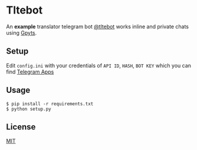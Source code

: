 # Tltebot
An **example** translator telegram bot [@tltebot](https://t.me/tltebot) works inline and private chats using [Gpyts](https://github.com/Ripeey/Gpyts).

## Setup 
Edit `config.ini` with your credentials of `API ID`, `HASH`, `BOT KEY` which you can find [Telegram Apps](https://my.telegram.org/apps)
## Usage

```shell
$ pip install -r requirements.txt
$ python setup.py
```

## License
[MIT](https://github.com/Ripeey/Tltebot/blob/main/LICENSE)
